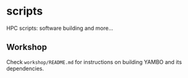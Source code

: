 # scripts

HPC scripts: software building and more...

## Workshop

Check `workshop/README.md` for instructions on building YAMBO and its dependencies.
